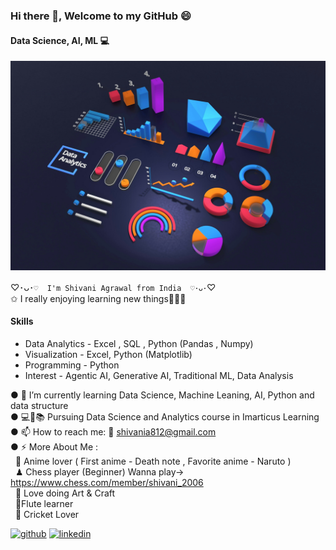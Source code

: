 ###  Hi there 👋, Welcome to my GitHub 😄
#### Data Science, AI, ML 💻
![Data Science, AI, ML 💻](Data_science_splash.jpg)

♡･ᴗ･`♡  I'm Shivani Agrawal from India  ♡･ᴗ･`♡  
✩ I really enjoying learning new things💫🦋🧿

#### Skills
* Data Analytics - Excel , SQL , Python (Pandas , Numpy)
* Visualization - Excel, Python (Matplotlib)
* Programming - Python
* Interest - Agentic AI, Generative AI, Traditional ML, Data Analysis


● 🌱 I’m currently learning Data Science, Machine Leaning, AI, Python and data structure <br />
● 💻🎀📚 Pursuing Data Science and Analytics course in Imarticus Learning <br />
● 📫 How to reach me: 📧 shivania812@gmail.com <br />
● ⚡ More About Me : <br />  &#160; 🎦 Anime lover ( First anime - Death note , Favorite anime - Naruto ) <br /> &#160; ♟ Chess player (Beginner) Wanna play-> https://www.chess.com/member/shivani_2006 <br />  &#160; 🎨 Love doing Art & Craft <br /> &#160; 🪈Flute learner <br /> &#160; 🏏 Cricket Lover 


[<img src='https://cdn.jsdelivr.net/npm/simple-icons@3.0.1/icons/github.svg' alt='github' height='40'>](https://github.com/shivani-data)  [<img src='https://cdn.jsdelivr.net/npm/simple-icons@3.0.1/icons/linkedin.svg' alt='linkedin' height='40'>](https://www.linkedin.com/in/shivani-agrawal-74228a1a7//) 

